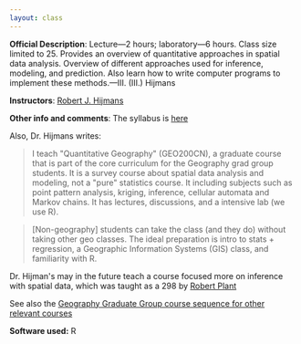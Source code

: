 ```yaml
---
layout: class
---
```


**Official Description**: Lecture—2 hours; laboratory—6 hours. Class size limited to 25. Provides an overview of quantitative approaches in spatial data analysis. Overview of different approaches used for inference, modeling, and prediction. Also learn how to write computer programs to implement these methods.—III. (III.) Hijmans
 
**Instructors**: [Robert J. Hijmans](http://www.des.ucdavis.edu/FacultyInfo.aspx?ID_Number=83)

**Other info and comments**: The syllabus is [here](http://dl.getdropbox.com/u/3356641/blogstuff/GEO200CN_syllabus.pdf)

Also, Dr. Hijmans writes:

> I teach "Quantitative Geography" (GEO200CN), a graduate course that is part of the core curriculum for the Geography grad group students.  It is a survey course about spatial data analysis and modeling, not a "pure" statistics course. It including subjects such as point pattern analysis, kriging, inference, cellular automata and Markov chains. It has lectures, discussions, and a intensive lab (we use R). 

> [Non-geography] students can take the class (and they do) without taking other geo classes. The ideal preparation is intro to stats + regression, a Geographic Information Systems (GIS) class, and familiarity with R.

Dr. Hijman's may in the future teach a course focused more on inference with spatial data, which was taught as a 298 by [Robert Plant](http://www.plantsciences.ucdavis.edu/plant/)

See also the [Geography Graduate Group course sequence for other relevant courses](http://geography.ucdavis.edu/handbook/phd-program)

**Software used:** R